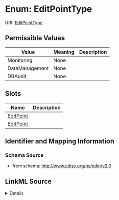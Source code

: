 # Enum: EditPointType



URI: [EditPointType](EditPointType)

## Permissible Values

| Value | Meaning | Description |
| --- | --- | --- |
| Monitoring | None |  |
| DataManagement | None |  |
| DBAudit | None |  |




## Slots

| Name | Description |
| ---  | --- |
| [EditPoint](EditPoint.md) |  |
| [EditPoint](EditPoint.md) |  |






## Identifier and Mapping Information







### Schema Source


* from schema: http://www.cdisc.org/ns/odm/v2.0




## LinkML Source

<details>
```yaml
name: EditPointType
from_schema: http://www.cdisc.org/ns/odm/v2.0
rank: 1000
permissible_values:
  Monitoring:
    text: Monitoring
    is_a: EditPointType
  DataManagement:
    text: DataManagement
    is_a: EditPointType
  DBAudit:
    text: DBAudit
    is_a: EditPointType

```
</details>
